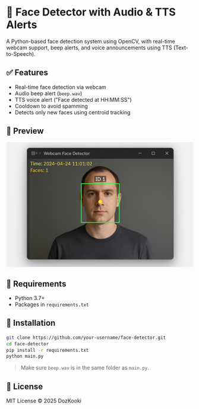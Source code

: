 # 🎥 Face Detector with Audio & TTS Alerts

A Python-based face detection system using OpenCV, with real-time webcam support, beep alerts, and voice announcements using TTS (Text-to-Speech).

## ✅ Features
- Real-time face detection via webcam
- Audio beep alert (`beep.wav`)
- TTS voice alert ("Face detected at HH:MM:SS")
- Cooldown to avoid spamming
- Detects only new faces using centroid tracking

## 📸 Preview
![Preview](preview.png)

## 🧰 Requirements
- Python 3.7+
- Packages in `requirements.txt`

## 🚀 Installation

```bash
git clone https://github.com/your-username/face-detector.git
cd face-detector
pip install -r requirements.txt
python main.py
```

> Make sure `beep.wav` is in the same folder as `main.py`.

## 📄 License
MIT License © 2025 DozKooki
